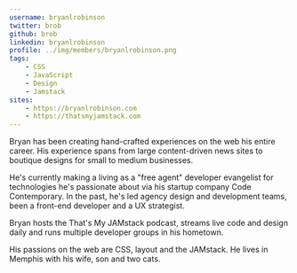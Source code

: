 ```yaml
---
username: bryanlrobinson
twitter: brob
github: brob
linkedin: bryanlrobinson
profile: ../img/members/bryanlrobinson.png
tags:
    - CSS
    - JavaScript
    - Design
    - Jamstack
sites: 
    - https://bryanlrobinson.com
    - https://thatsmyjamstack.com
---
```


Bryan has been creating hand-crafted experiences on the web his entire career. His experience spans from large content-driven news sites to boutique designs for small to medium businesses.

He's currently making a living as a "free agent" developer evangelist for technologies he's passionate about via his startup company Code Contemporary. In the past, he's led agency design and development teams, been a front-end developer and a UX strategist.

Bryan hosts the That's My JAMstack podcast, streams live code and design daily and runs multiple developer groups in his hometown.

His passions on the web are CSS, layout and the JAMstack. He lives in Memphis with his wife, son and two cats.